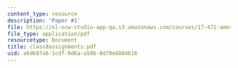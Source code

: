 ```yaml
---
content_type: resource
description: 'Paper #1'
file: https://ol-ocw-studio-app-qa.s3.amazonaws.com/courses/17-471-american-national-security-policy-fall-2002/a6d687a61cdf9d6aa50b0d79e6884616_class8assignments.pdf
file_type: application/pdf
resourcetype: Document
title: class8assignments.pdf
uid: a6d687a6-1cdf-9d6a-a50b-0d79e6884616
---
```

